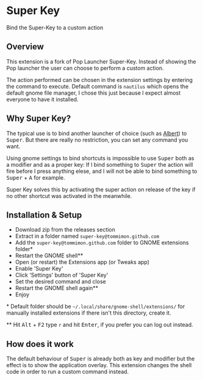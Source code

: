 # Super Key

Bind the Super-Key to a custom action

## Overview
This extension is a fork of Pop Launcher Super-Key. Instead of showing the Pop launcher the user
can choose to perform a custom action.

The action performed can be chosen in the extension settings by entering the command to execute.
Default command is `nautilus` which opens the default gnome file manager, I chose this just because I
expect almost everyone to have it installed.

## Why Super Key?

The typical use is to bind another launcher of choice (such as [Albert](https://github.com/albertlauncher/albert)) to <kbd>Super</kbd>.
But there are really no restriction, you can set any command you want.

Using gnome settings to bind shortcuts is impossible to use <kbd>Super</kbd> both as a modifier and as a proper key:
If I bind something to <kbd>Super</kbd> the action will fire before I press anything elese, and I will not be able
to bind something to <kbd>Super</kbd> + <kbd>A</kbd> for example.

Super Key solves this by activating the super action on release of the key if no other shortcut was activated
in the meanwhile.

## Installation & Setup
- Download zip from the releases section
- Extract in a folder named `super-key@tommimon.github.com`
- Add the `super-key@tommimon.github.com` folder to GNOME extensions folder*
- Restart the GNOME shell**
- Open (or restart) the Extensions app (or Tweaks app)
- Enable 'Super Key'
- Click 'Settings' button of 'Super Key'
- Set the desired command and close
- Restart the GNOME shell again**
- Enjoy

\* Default folder should be `~/.local/share/gnome-shell/extensions/` for manually installed extensions
if there isn't this directory, create it.

\** Hit <kbd>Alt</kbd> + <kbd>F2</kbd> type `r` and hit <kbd>Enter</kbd>, if you prefer
you can log out instead.

## How does it work
The default behaviour of <kbd>Super</kbd> is already both as key and modifier but the effect is to show the application
overlay. This extension changes the shell code in order to run a custom command instead.
